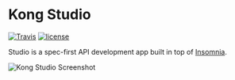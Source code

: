# Kong Studio

[![Travis](https://api.travis-ci.org/kong/studio.svg)](https://travis-ci.org/getinsomnia/insomnia)
[![license](https://img.shields.io/github/license/mashape/apistatus.svg)](https://github.com/kong/studio/master/LICENSE)

Studio is a spec-first API development app built in top of [Insomnia](https://github.com/getinsomnia/insomnia).

![Kong Studio Screenshot](https://raw.githubusercontent.com/kong/studio/develop/screenshots/main.png)
